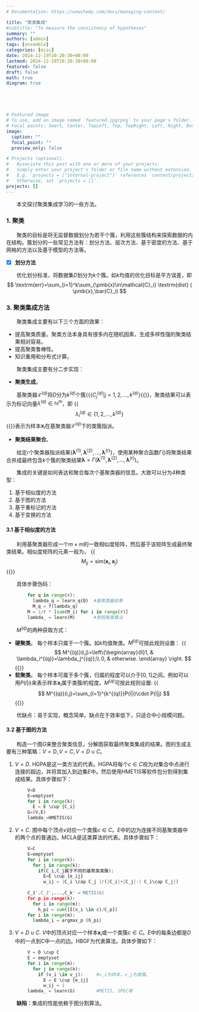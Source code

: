 ```yaml
---
# Documentation: https://wowchemy.com/docs/managing-content/

title: "聚类集成"
#subtitle: "To measure the consistency of hypotheses"
summary: ""
authors: [admin]
tags: [ensemble]
categories: [misc]
date: 2024-12-19T10:20:30+08:00
lastmod: 2024-12-19T10:20:30+08:00
featured: false
draft: false
math: true
diagram: true





# Featured image
# To use, add an image named `featured.jpg/png` to your page's folder.
# Focal points: Smart, Center, TopLeft, Top, TopRight, Left, Right, BottomLeft, Bottom, BottomRight.
image:
  caption: ""
  focal_point: ""
  preview_only: false

# Projects (optional).
#   Associate this post with one or more of your projects.
#   Simply enter your project's folder or file name without extension.
#   E.g. `projects = ["internal-project"]` references `content/project/deep-learning/index.md`.
#   Otherwise, set `projects = []`.
projects: []
---
```




&emsp;&emsp;本文探讨聚类集成学习的一些方法。

### 1. 聚类

&emsp;&emsp;聚类的目标是将无监督数据划分为若干个簇，利用这些簇结构来探索数据的内在结构。簇划分的一些常见方法有：划分方法、层次方法、基于密度的方法、基于网格的方法以及基于模型的方法等。

- [x] **划分方法**

&emsp;&emsp;优化划分标准，将数据集$D$划分为$k$个簇。如$k$均值的优化目标是平方误差，即
$$
\textrm{err}=\sum_{i=1}^k\sum_{\pmb{x}\in\mathcal{C}_i} \textrm{dist} ( \pmb{x},\bar{C}_i)
$$


### 3. 聚类集成方法

&emsp;&emsp;聚类集成主要有以下三个方面的效果：
  * 提高聚类质量。聚类方法本身具有很多内在随机因素，生成多样性强的聚类结果相对容易。
  * 提高聚类鲁棒性。
  * 知识重用和分布式计算。

&emsp;&emsp;聚类集成主要有分二步实现：
- **聚类生成**。

&emsp;&emsp;基聚类器$\mathcal{L}^{(q)}$将$D$分为$k^{(q)}$个簇{{<math>}}$\{C_j^{(q)}|j=1,2,...,k^{(q)} \}${{</math>}}，聚类结果可以表示为标记向量$\lambda^{(q)}\in\mathbb{N}^m$，即
{{<math>}}
$$
\lambda_i^{(q)}\in\{1,2,...,k^{(q)} \}
$$
{{</math>}}表示为样本$\pmb{x}_i$在基聚类器$\mathcal{L}^{(q)}$下的类簇指派。

- **聚类结果聚合**。

&emsp;&emsp;给定$r$个聚类器指派结果{$\pmb{\lambda}^{(1)},\pmb{\lambda}^{(2)},...,\pmb{\lambda}^{(r)}$}，使用某种聚合函数$\Gamma()$将聚类结果合并成最终包含$k$个簇的聚类结果$\pmb{\lambda}=\Gamma(\pmb{\lambda}^{(1)},\pmb{\lambda}^{(2)},...,\pmb{\lambda}^{(r)})$。

&emsp;&emsp;集成的关键是如何表达和聚合每次个基聚类器的信息。大致可以分为4种类型：
1. 基于相似度的方法
2. 基于图的方法
3. 基于重标记的方法
4. 基于变换的方法

#### 3.1 基于相似度的方法
&emsp;&emsp;利用基聚类器形成一个$m\times m$的一致相似度矩阵，然后基于该矩阵生成最终聚类结果。相似度矩阵的元素一般为，
{{<math>}}
$$
M_{ij}=\textrm{sim}(\pmb{x}_i,\pmb{x}_j)
$$
{{</math>}}

&emsp;&emsp;具体步骤伪码：
```python
        for q in range(r):
          lambda_q = learn_q(D)  #基聚类器结果
          M_q = f(lambda_q)
        M = 1/r * [sum(M_i) for i in range(r)] 
        lambda_ = learn(M)       #常规聚类算法
```
&emsp;&emsp;$M^{(q)}$的两种获取方式：
- **硬聚类**。 每个样本只属于一个簇。如$k$均值聚类。$M^{(q)}$可按此规则设置：
{{<math>}}
$$
M^{(q)}(i,j)=\left\{\begin{array}{ll}1, & \lambda_i^{(q)}=\lambda_j^{(q)};\\ 0, & otherwise. \end{array} \right.
$$
{{</math>}}
- **软聚类**。 每个样本可属于多个簇，归属的程度可以介于$[0,1]$之间。例如可以用$P(l|i)$来表示样本$\pmb{x}_i$属于类簇$l$的程度。$M^{(q)}$可按此规则设置:
{{<math>}}
$$
M^{(q)}(i,j)=\sum_{l=1}^{k^{(q)}}P(l|i)\cdot P(l|j)
$$
{{</math>}}

&emsp;&emsp;优缺点：易于实现，概念简单。缺点在于效率低下，只适合中小规模问题。

#### 3.2 基于图的方法
&emsp;&emsp;构造一个图$G$来整合聚类信息，分解图获取最终聚类集成的结果。图的生成主要有三种策略：$V=D, V=C, V=D\cup C$。

1. $V=D$. HGPA是这一类方法的代表。HGPA将每个$c\in C$视为对集合中点进行连接的超边，并将其加入到边集$E$中。然后使用HMETIS等软件包分割得到集成结果。具体步骤如下：
```python
        V=D
        E=emptyset
        for i in range(k):
          E = E \cup {C_i}
        G=(V,E)
        lambda_=HMETIS(G)
```
2. $V=C$. 图中每个顶点$v$对应一个类簇$c\in C$。$E$中的边为连接不同基聚类器中的两个点的普通边。MCLA是这类算法的代表。具体步骤如下：
```python
        V=C
        E=emptyset
        for i in range(k):
          for j in range(k):
            if(C_i,C_j属于不同的基聚类类簇):
              E=E \cup {e_ij}
              w_ij = |C_i \cap C_j |/(|C_i|+|C_j|-| C_i\cap C_j|)
        
        C_1',C_2',...,C_k' = METIS(G)
        for p in range(k):
          for i in range(m):
            h_pi = sum([I(x_i \in c)/C_p])
        for i in range(m):
          lambda_i = argmax_p (h_pi)
```

3. $V=D\cup C$. $V$中的顶点对应一个样本$\pmb{x}_i$或一个类簇$c\in C$。$E$中的每条边都是$D$中的一点到$C$中一点的边。HBGF为代表算法。具体步骤如下：
```python
        V = D \cup C
        E = emptyset
        for i in range(m):
          for j in range(k):
            if (v_i \in v_j):     #v_i为样本，v_j为类簇。
              E = E \cup {e_ij}
              w_ij = 1
        lambda_ = learn(G)        #METIS, SPEC等
```

&emsp;&emsp;**缺陷**：集成的性能依赖于图分割算法。
